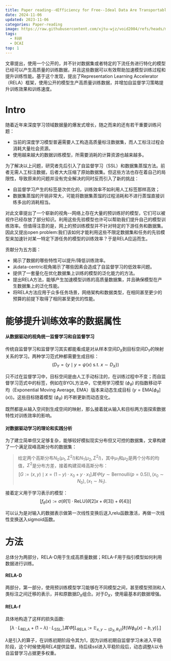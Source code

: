 ```yaml
---
title: Paper reading--《Efficiency for Free--Ideal Data Are Transportable Representations》
date: 2024-11-06
updated: 2023-11-06
categories: Paper-reading
image: https://raw.githubusercontent.com/xjtu-wjz/void2004/refs/heads/main/pics_for_post/100468452_p0.webp
tags:
  - 科研
  - DCAI
top: 1
---
```


文章提出，使用一个公开的，并不针对数据集或者特定的下流任务进行特化的模型已经可以产生高质量的训练数据，并且这些数据可以有效帮助加速模型训练过程和提升训练性能。基于这个发现，提出了Representation Learning Accelerator（RELA）框架，使用公开的模型生产高质量训练数据，并增加自监督学习策略提升训练效果和训练速度。

# Intro
随着近年来深度学习领域数据量的爆发式增长，随之而来的还有若干重要训练问题：
- 当前的深度学习模型普遍需要人工构造高质量标注数据集，而人工标注过程会消耗大量社会资源。
- 使用越来越大的数据训练模型，所需要消耗的计算资源也越来越多。

为了解决以上问题，研究者先后引入了自监督学习（SSL）和数据集蒸馏方法。前者无需人工标注数据，后者大大压缩了原始数据集。但这些方法也存在着自己的局限性，导致原来的问题并没有完全解决的同时反而引入了新的挑战：
- 自监督学习产生的标签是次优化的，训练效率不如利用人工标签那样高效；
- 数据集蒸馏的开销非常大，可能将数据集蒸馏的过程消耗和不进行蒸馏直接训练多出的消耗相当。

对此文章提出了一个崭新的视角--网络上存在大量的预训练好的模型，它们可以被视作已经存放了部分知识。利用这些先验模型也许可以帮助我们提升自己的模型训练效率。但值得注意的是，网上的预训练模型并不针对特定的下游任务和数据集。因此又提出open problem:我们该如何才能利用这些不限定数据集和任务的先验模型来加速针对某一特定下游任务的模型的训练效率？于是RELA应运而生。

贡献分为五方面：
- 揭示了数据的哪些特性可以提升/降低训练效率。
- 从data-centric视角揭示了哪些因素会造成了自监督学习的低效率问题。
- 提供了一套量化在优化数据集上训练的模型的泛化能力的方法。
- 提出RELA方法，能够产生加速模型训练的高质量数据集，并且确保模型在产生数据集上的泛化性能。
- 将RELA方法应用于众多任务场景，网络架构和数据类型，在相同甚至更少的预算的前提下取得了相同甚至更优的性能。

# 能够提升训练效率的数据属性
#### 从数据驱动的视角统一监督学习和自监督学习
传统自监督学习和监督学习其实都能看成是对从样本空间$D_X$到目标空间$D_Y$的映射关系的学习。两种学习范式种都需要生成目标：
$$( D_Y = \{y \mid y = \psi(x) \text{ s.t. } x \sim D_X\} )$$

只不过在监督学习中，目标空间是由人工手动标注的，在训练过程中不变；而自监督学习范式中的标签，例如在BYOL方法中，它使用学习模型 $(\phi_\theta)$ 的指数移动平均（Exponential Moving Average, EMA）版本来动态生成目标 $(y = \text{EMA}[\phi_\theta](x))$。这些目标随着模型 $(\phi_\theta)$ 的不断更新而动态变化。

既然都是从输入空间到生成空间的映射，那么接着就从输入和目标两方面探索数据特性对训练效率的影响。

#### 对数据驱动学习的理论和实践分析
为了建立简单但又足够复杂，能够较好模拟现实分布但又可控的数据集，文章构建了一个满足双峰高斯分布的数据集：
>给定两个高斯分布$N_0(\mu_1, \Sigma^2 I)$和$N_1(\mu_2, \Sigma^2 I)$，其中$\mu_1$和$\mu_2$是两个分布的均值，$\Sigma^2$是分布方差，接着构建双峰高斯分布：
$$[ G := {(x, y) \mid x = (1 - y) \cdot x_0 + y \cdot x_1 } ] 其中 ( y \sim \text{Bernoulli}(p = 0.5) ), ( x_0 \sim N_0 ), ( x_1 \sim N_1 ).$$

接着定义用于学习表示的模型：
$$[ f_\theta(x) := \sigma \left( \theta[1] \cdot \text{ReLU}(\theta[2]x + \theta[3]) + \theta[4] \right) ]$$

可以认为是对输入的数据表示做第一次线性变换后送入relu函数激活，再做一次线性变换送入sigmoid函数。



# 方法
总体分为两部分，RELA-D用于生成高质量数据；RELA-F用于指引模型如何利用数据进行训练。

#### RELA-D
两部分，第一部分，使用预训练模型学习能够在不同模型之间，甚至模型预测和人类标注之间迁移的表示，并和原数据$D_{X}$组合。对于$D_{X}$，使用最基本的数据增强。

#### RELA-f
具体地构造了这样的损失函数:
$$[ \lambda \cdot L_{\text{RELA}} + (1-\lambda) \cdot L_{\text{SSL}}, ] 其中 [ L_{\text{RELA}} := \mathbb{E}_{x, y \sim (D_X, R_Y)}[\ell(W\phi_\theta(x) - b, y)].]$$

$\lambda$是引入的算子，在训练初期阶段令其为1，因为训练初期自监督学习未进入平稳阶段，这个时候使用$RELA$提供监督。待后续ssl进入平稳阶段后，动态调整$\lambda$以令自监督学习占据更多权重。
